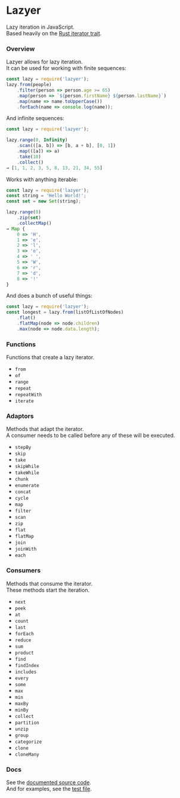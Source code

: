 # Lazyer

Lazy iteration in JavaScript.  
Based heavily on the [Rust iterator trait](https://doc.rust-lang.org/std/iter/trait.Iterator.html).  

### Overview

Lazyer allows for lazy iteration.  
It can be used for working with finite sequences:  

```js
const lazy = require('lazyer');
lazy.from(people)
    .filter(person => person.age >= 65)
    .map(person => `${person.firstName} ${person.lastName}`)
    .map(name => name.toUpperCase())
    .forEach(name => console.log(name));
```

And infinite sequences:  

```js
const lazy = require('lazyer');

lazy.range(0, Infinity)
    .scan(([a, b]) => [b, a + b], [0, 1])
    .map(([a]) => a)
    .take(10)
    .collect()
→ [1, 1, 2, 3, 5, 8, 13, 21, 34, 55]
```

Works with anything iterable:  

```js
const lazy = require('lazyer');
const string = 'Hello World!';
const set = new Set(string);

lazy.range(0)
    .zip(set)
    .collectMap()
→ Map {
    0 => 'H',
    1 => 'e',
    2 => 'l',
    3 => 'o',
    4 => ' ',
    5 => 'W',
    6 => 'r',
    7 => 'd',
    8 => '!'
}
```

And does a bunch of useful things:  

```js
const lazy = require('lazyer');
const longest = lazy.from(listOfListOfNodes)
    .flat()
    .flatMap(node => node.children)
    .max(node => node.data.length);
```

### Functions

Functions that create a lazy iterator.  

- `from`
- `of`
- `range` 
- `repeat`
- `repeatWith`
- `iterate`

### Adaptors

Methods that adapt the iterator.  
A consumer needs to be called before any of these will be executed.  

- `stepBy`
- `skip`
- `take`
- `skipWhile`
- `takeWhile`
- `chunk`
- `enumerate`
- `concat`
- `cycle`
- `map`
- `filter`
- `scan`
- `zip`
- `flat`
- `flatMap`
- `join`
- `joinWith`
- `each`

### Consumers

Methods that consume the iterator.  
These methods start the iteration.  

- `next`
- `peek`
- `at`
- `count`
- `last`
- `forEach`
- `reduce`
- `sum`
- `product`
- `find`
- `findIndex`
- `includes`
- `every`
- `some`
- `max`
- `min`
- `maxBy`
- `minBy`
- `collect`
- `partition`
- `unzip`
- `group`
- `categorize`
- `clone`
- `cloneMany`

### Docs

See the [documented source code](./src/LazyIterator.js).  
And for examples, see the [test file](./test/index.js).  
